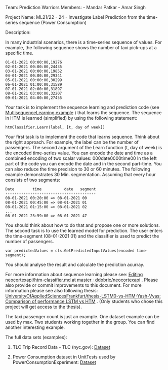 Team: Prediction Warriors
Members:
	- Mandar Patkar
	- Amar Singh

Project Name: ML21/22 - 24 - Investigate Label Prediction from the time-series sequence (Power Consumption)

Description:

In many industrial scenarios, there is a time-series sequence of values. For example, the following sequence shows the number of taxi pick-ups at a specific time.
```
01-01-2021 00:00:00,19276
02-01-2021 00:00:00,24435
03-01-2021 00:00:00,19852
04-01-2021 00:00:00,29341
05-01-2021 00:00:00,30299
06-01-2021 01:00:00,31589
07-01-2021 02:00:00,31897
08-01-2021 03:00:00,32207
09-01-2021 04:00:00,27455
```

Your task is to implement the sequence learning and prediction code (see [MutlisequenceLearning example](https://github.com/ddobric/neocortexapi/blob/master/source/Samples/NeoCortexApiSample/MultisequenceLearning.cs) ) that learns the sequence.
The sequence in HTM is learned (simplified) by using the following statement:

```
htmClassifier.Learn(label, [t, day of week])
```

Your first task is to implement the code that learns sequence. Think about the right approach. For example, the label can be the number of passengers. The second argument of the Learn function (t, day of week) is the encoded time-series value. You can encode the date and time as a combined encoding of two scalar values:
000date0000time00
In the left part of the code you can encode the date and in the second part-time. You can also reduce the time precision to 30 or 60 minutes. The following example demonstrates 30 Min. segmentation. Assuming that every hour consists of two segments:
```
Date        time          date   segment
----------------------------------------
08-01-2021 00:20:00 => 08-01-2021 00
08-01-2021 00:45:00 => 08-01-2021 01
08-01-2021 01:15:00 => 08-01-2021 02
...
08-01-2021 23:59:00 => 08-01-2021 47
```

You should think about how to do that and propose one or more solutions.
The second task is to use the learned model for prediction. The user enters the time-segment (08-01-2021 01) and the classifier is used to predict the number of passengers.
```
var predictedValues = cls.GetPredictedInputValues(encoded time-segment);
```
You should analyse the result and calculate the prediction acurray.

For more information about sequence learning please see: [Editing neocortexapi/htm-classifier.md at master · ddobric/neocortexapi](https://github.com/ddobric/neocortexapi/edit/master/source/Documentation/htm-classifier.md) . Please also provide or commit improvements to this document.
For more information please see also following thesis: [UniversityOfAppliedSciencesFrankfurt/thesis-LSTM0-vs-HTM-Yash-Vyas: Comparison of performance LSTM vs HTM](https://github.com/UniversityOfAppliedSciencesFrankfurt/thesis-LSTM0-vs-HTM-Yash-Vyas) . (Only students who chose this project will get access to the thesis).

The taxi passenger count is just an example. One dataset example can be used by max. Two students working together in the group. You can find another interesting example.

The full data sets (examples):
1.	TLC Trip Record Data - TLC (nyc.gov): [Dataset](https://www1.nyc.gov/site/tlc/about/tlc-trip-record-data.page)

2.	Power Consumption dataset in UnitTests used by PowerConsumptionExperiment: [Dataset](https://github.com/numenta/nupic/blob/master/src/nupic/datafiles/extra/hotgym/rec-center-hourly.csv)
